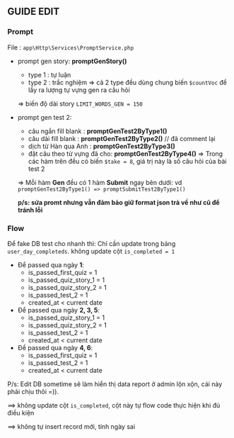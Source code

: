 

## GUIDE EDIT
### Prompt
File : `app\Http\Services\PromptService.php`
- prompt gen story: **promptGenStory()**
    - type 1 : tự luận
    - type 2 : trắc nghiệm
    => cả 2 type đều dùng chung biến `$countVoc` để lấy ra lượng tự vựng gen ra câu hỏi

    => biến độ dài story `LIMIT_WORDS_GEN = 150`
- prompt gen test 2:
    - câu ngắn fill blank : **promptGenTest2ByType1()**
    - câu dài fill blank  : **promptGenTest2ByType2()** // đã comment lại
    - dịch từ Hàn qua Anh : **promptGenTest2ByType3()**
    - đặt câu theo từ vựng đã cho: **promptGenTest2ByType4()**
    => Trong các hàm trên đều có biến `$take = 8`, giá trị này là số câu hỏi của bài test 2
    
    => Mỗi hàm **Gen** đều có 1 hàm **Submit** ngay bên dưới: vd `promptGenTest2ByType1() => promptSubmitTest2ByType1()`

    **p/s: sửa promt nhưng vẫn đảm bảo giữ format json trả về như cũ để tránh lỗi**


### Flow
 Để fake DB test cho nhanh thì:
 Chỉ cần update trong bảng `user_day_completeds`. không update cột `is_completed = 1`
- Để passed qua ngày **1**:
    - is_passed_first_quiz      = 1
    - is_passed_quiz_story_1    = 1
    - is_passed_quiz_story_2    = 1
    - is_passed_test_2          = 1
    - created_at < current date
- Để passed qua ngày **2, 3, 5**:
    - is_passed_quiz_story_1    = 1
    - is_passed_quiz_story_2    = 1
    - is_passed_test_2          = 1
    - created_at < current date
- Để passed qua ngày **4, 6**:
    - is_passed_first_quiz      = 1
    - is_passed_test_2          = 1
    - created_at < current date

P/s: Edit DB sometime sẽ làm hiển thị data report ở admin lộn xộn, cái này phải chịu thôi =)).

==> không update cột `is_completed`, cột này tự flow code thực hiện khi đủ điều kiện

==> không tự insert record mới, tính ngày sai